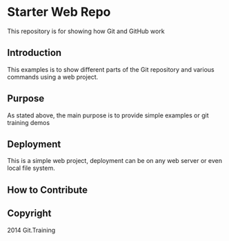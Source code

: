 # Starter Web Repo

This repository is for showing how Git and GitHub work

## Introduction
This examples is to show different parts of the Git repository and various commands using a web project.

## Purpose
As stated above, the main purpose is to provide simple examples or git training demos

## Deployment

This is a simple web project, deployment can be on any web server or even local file system.

## How to Contribute

## Copyright 
2014 Git.Training
